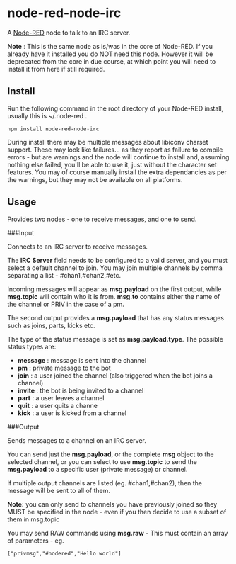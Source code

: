 node-red-node-irc
=================

A <a href="http://nodered.org" target="_new">Node-RED</a> node to talk to an IRC server.

**Note** : This is the same node as is/was in the core of Node-RED. If you already
have it installed you do NOT need this node. However it will be deprecated from
the core in due course, at which point you will need to install it from here if
still required.

Install
-------

Run the following command in the root directory of your Node-RED install, usually
this is ~/.node-red .

    npm install node-red-node-irc

During install there may be multiple messages about libiconv charset support.
These may look like failures... as they report as failure to compile errors -
but are warnings and the node will continue to install and, assuming nothing else
failed, you'll be able to use it, just without the character set features. You
may of course manually install the extra dependancies as per the warnings, but
they may not be available on all platforms.


Usage
-----

Provides two nodes - one to receive messages, and one to send.

###Input

Connects to an IRC server to receive messages.</p>

The **IRC Server** field needs to be configured to a valid server, and
you must select a default channel to join. You may join multiple channels by
comma separating a list - #chan1,#chan2,#etc.

Incoming messages will appear as **msg.payload** on the first output, while
**msg.topic** will contain who it is from. **msg.to** contains either the name of the channel or PRIV in the case of a pm.

The second output provides a **msg.payload** that has any status messages such as joins, parts, kicks etc.

The type of the status message is set as **msg.payload.type**. The possible status types are:

  - **message** : message is sent into the channel
  - **pm** : private message to the bot
  - **join** : a user joined the channel (also triggered when the bot joins a channel)
  - **invite** : the bot is being invited to a channel
  - **part** : a user leaves a channel
  - **quit** : a user quits a channe
  - **kick** : a user is kicked from a channel


###Output

Sends messages to a channel on an IRC server.

You can send just the **msg.payload**, or the complete **msg** object to the
selected channel, or you can select to use **msg.topic** to send the
**msg.payload** to a specific user (private message) or channel.

If multiple output channels are listed (eg. #chan1,#chan2), then the message
will be sent to all of them.

**Note:** you can only send to channels you have previously joined so they
MUST be specified in the node - even if you then decide to use a subset of them in msg.topic

You may send RAW commands using **msg.raw** - This must contain an array of
parameters - eg.

    ["privmsg","#nodered","Hello world"]
